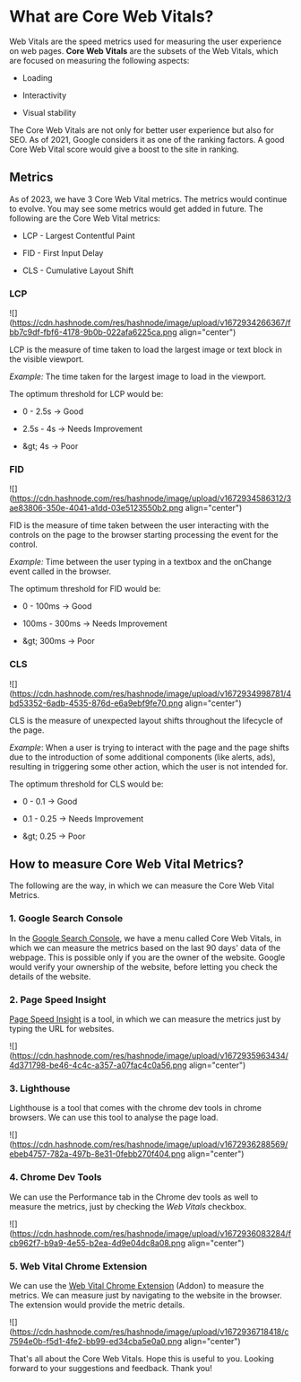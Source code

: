 # What are Core Web Vitals?

Web Vitals are the speed metrics used for measuring the user experience on web pages. **Core Web Vitals** are the subsets of the Web Vitals, which are focused on measuring the following aspects:

* Loading
    
* Interactivity
    
* Visual stability
    

The Core Web Vitals are not only for better user experience but also for SEO. As of 2021, Google considers it as one of the ranking factors. A good Core Web Vital score would give a boost to the site in ranking.

## Metrics

As of 2023, we have 3 Core Web Vital metrics. The metrics would continue to evolve. You may see some metrics would get added in future. The following are the Core Web Vital metrics:

* LCP - Largest Contentful Paint
    
* FID - First Input Delay
    
* CLS - Cumulative Layout Shift
    

### LCP

![](https://cdn.hashnode.com/res/hashnode/image/upload/v1672934266367/fbb7c9df-fbf6-4178-9b0b-022afa6225ca.png align="center")

LCP is the measure of time taken to load the largest image or text block in the visible viewport.

*Example:* The time taken for the largest image to load in the viewport.

The optimum threshold for LCP would be:

* 0 - 2.5s -&gt; Good
    
* 2.5s - 4s -&gt; Needs Improvement
    
* \&gt; 4s -&gt; Poor
    

### FID

![](https://cdn.hashnode.com/res/hashnode/image/upload/v1672934586312/3ae83806-350e-4041-a1dd-03e5123550b2.png align="center")

FID is the measure of time taken between the user interacting with the controls on the page to the browser starting processing the event for the control.

*Example:* Time between the user typing in a textbox and the onChange event called in the browser.

The optimum threshold for FID would be:

* 0 - 100ms -&gt; Good
    
* 100ms - 300ms -&gt; Needs Improvement
    
* \&gt; 300ms -&gt; Poor
    

### CLS

![](https://cdn.hashnode.com/res/hashnode/image/upload/v1672934998781/4bd53352-6adb-4535-876d-e6a9ebf9fe70.png align="center")

CLS is the measure of unexpected layout shifts throughout the lifecycle of the page.

*Example*: When a user is trying to interact with the page and the page shifts due to the introduction of some additional components (like alerts, ads), resulting in triggering some other action, which the user is not intended for.

The optimum threshold for CLS would be:

* 0 - 0.1 -&gt; Good
    
* 0.1 - 0.25 -&gt; Needs Improvement
    
* \&gt; 0.25 -&gt; Poor
    

## How to measure Core Web Vital Metrics?

The following are the way, in which we can measure the Core Web Vital Metrics.

### 1\. Google Search Console

In the [Google Search Console](https://search.google.com/search-console/core-web-vitals?), we have a menu called Core Web Vitals, in which we can measure the metrics based on the last 90 days' data of the webpage. This is possible only if you are the owner of the website. Google would verify your ownership of the website, before letting you check the details of the website.

### 2\. Page Speed Insight

[Page Speed Insight](https://pagespeed.web.dev/) is a tool, in which we can measure the metrics just by typing the URL for websites.

![](https://cdn.hashnode.com/res/hashnode/image/upload/v1672935963434/4d371798-be46-4c4c-a357-a07fac4c0a56.png align="center")

### 3\. Lighthouse

Lighthouse is a tool that comes with the chrome dev tools in chrome browsers. We can use this tool to analyse the page load.

![](https://cdn.hashnode.com/res/hashnode/image/upload/v1672936288569/ebeb4757-782a-497b-8e31-0febb270f404.png align="center")

### 4\. Chrome Dev Tools

We can use the Performance tab in the Chrome dev tools as well to measure the metrics, just by checking the *Web Vitals* checkbox.

![](https://cdn.hashnode.com/res/hashnode/image/upload/v1672936083284/fcb962f7-b9a9-4e55-b2ea-4d9e04dc8a08.png align="center")

### 5\. Web Vital Chrome Extension

We can use the [Web Vital Chrome Extension](https://chrome.google.com/webstore/detail/web-vitals/ahfhijdlegdabablpippeagghigmibma?hl=en) (Addon) to measure the metrics. We can measure just by navigating to the website in the browser. The extension would provide the metric details.

![](https://cdn.hashnode.com/res/hashnode/image/upload/v1672936718418/c7594e0b-f5d1-4fe2-bb99-ed34cba5e0a0.png align="center")

That's all about the Core Web Vitals. Hope this is useful to you. Looking forward to your suggestions and feedback. Thank you!